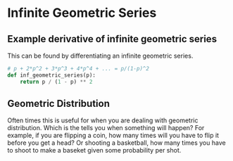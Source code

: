 # Infinite Geometric Series

## Example derivative of infinite geometric series

This can be found by differentiating an infinite geometric series.

```py
# p + 2*p^2 + 3*p^3 + 4*p^4 + ... = p/(1-p)^2
def inf_geometric_series(p):
    return p / (1 - p) ** 2
```

## Geometric Distribution

Often times this is useful for when you are dealing with geometric distribution.  Which is the tells you when something will happen? For example, if you are flipping a coin, how many times will you have to flip it before you get a head?  Or shooting a basketball, how many times you have to shoot to make a baseket given some probability per shot.

```py

```